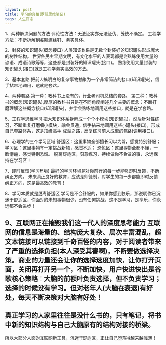 ```yaml
---
layout: post
title: 学习的真相(罗辑思维笔记)
tags: 人生百态
---
```

1、两种解决问题的方法
评论性方法：无法证实亦无法证伪、笼统不确定。
工程学方法：不断拆解到每颗螺丝钉、务实具体。

2、封装的知识罐头(概念接口)
人类知识体系是无数个封装好的知识罐头形成庞大的树性结构。
世界各民主早期文明，有文化水平的人表现都是会熟练使用大量的谚语、成语诗歌等等，这些都是封装好的知识罐头(接口)。
熟练使用大量封装的知识罐头(接口)就是工程学务实高效的方法。

3、基本套路
把前人搞明白的复杂事物抽象为一个非常简洁的接口(知识罐头)，信手拈来地调用，这就是套路。

4、两种套路
第一种：教科书上没有的，行业老司机总结的套路。
第二种：教科书的概念(知识罐头),厚厚的教科书只是在不同角度阐述几个主要的概念；不断打磨理解这些概念接口(知识罐头)，并学会熟练地调用这些接口，就是在学套路。

5、工程学思维学习
把大知识体系拆解成一个个小模块(知识罐头)，然后针对性练习，不断重复打磨细小模块，融会贯通，信手拈来地调用这些小罐头(接口)，形成自己套路体系，这是顶级高手
成型之路，反复练习前人成型的套路(调用接口)。

6、心理学的三个学习区域
舒适区：这里事物全部擅长习以为常，感觉特别舒服；
学习区：这里事物有一定挑战新颖，感觉不适；
恐慌区：这里事物全都不懂，一脸懵逼，感觉特别恐慌。
脱离舒适区，刻意练习，持续做你不会做的事，永远保持在学习区！

7、即时反馈(学习环境)
最好的学习环境是对你前行的每一步能够即时反馈，不断纠正方向。
未来真正良好的教育，应该是师徒制，对学生的每一步都能即时反馈纠正方向，这是最高效的教育！

8、学习本质就是脱离舒适区
学习是不会舒服的，如果你感到快乐，那说明你已沉迷于舒适区，你面对的未知事物很少，没有任何挑战，这不是学习，是享乐，你永远都不会进步！

9、互联网正在摧毁我们这一代人的深度思考能力
互联网的信息是海量的、结构庞大复杂、层次丰富混乱，超文本链接可以链接到千奇百怪的内容，对于阅读者带来了严重的选择负担(本人深受其害啊)，不断要做选择决策。商业的力量还会让你的选择速度加快，让你打开页面，关闭再打开另一个，不断加快，用户快进快出是谷歌核心策略！大脑的前额叶负责选择，但不负责学习；选择的时候没有学习。但对老年人(大脑在衰退)有好处，每天不断决策对大脑有好处！
---
真正学习的人家里往往是没什么书的，只有笔记，将书中新的知识结构与自己大脑原有的结构对接的桥梁。
---
所以大部分人面对互联网新工具，沉迷于舒适区，正让自己堕落得越来越浅薄！